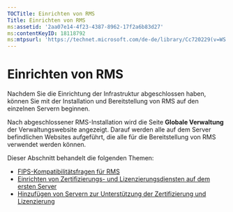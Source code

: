 ```yaml
---
TOCTitle: Einrichten von RMS
Title: Einrichten von RMS
ms:assetid: '2aa07e14-4f23-4387-8962-17f2a6b83d27'
ms:contentKeyID: 18118792
ms:mtpsurl: 'https://technet.microsoft.com/de-de/library/Cc720229(v=WS.10)'
---
```


Einrichten von RMS
==================

Nachdem Sie die Einrichtung der Infrastruktur abgeschlossen haben, können Sie mit der Installation und Bereitstellung von RMS auf den einzelnen Servern beginnen.

Nach abgeschlossener RMS-Installation wird die Seite **Globale Verwaltung** der Verwaltungswebsite angezeigt. Darauf werden alle auf dem Server befindlichen Websites aufgeführt, die alle für die Bereitstellung von RMS verwendet werden können.

Dieser Abschnitt behandelt die folgenden Themen:

-   [FIPS-Kompatibilitätsfragen für RMS](https://technet.microsoft.com/720bdace-dcd8-431e-b0fa-01193782fe0b)
-   [Einrichten von Zertifizierungs- und Lizenzierungsdiensten auf dem ersten Server](https://technet.microsoft.com/cce29a2f-984f-48ed-9187-0eb68286ec5b)
-   [Hinzufügen von Servern zur Unterstützung der Zertifizierung und Lizenzierung](https://technet.microsoft.com/089ceb62-2a96-444f-ab42-1d5deaabd0c3)